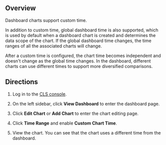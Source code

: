## Overview

Dashboard charts support custom time.

In addition to custom time, global dashboard time is also supported, which is used by default when a dashboard chart is created and determines the data scope of the chart. If the global dashboard time changes, the time ranges of all the associated charts will change.

After a custom time is configured, the chart time becomes independent and doesn't change as the global time changes. In the dashboard, different charts can use different times to support more diversified comparisons.


## Directions

1. Log in to the [CLS console](https://console.cloud.tencent.com/cls/overview).
2. On the left sidebar, click **View Dashboard** to enter the dashboard page.
3. Click **Edit Chart** or **Add Chart** to enter the chart editing page.
4. Click **Time Range** and enable **Custom Chart Time**.

5. View the chart. You can see that the chart uses a different time from the dashboard.


